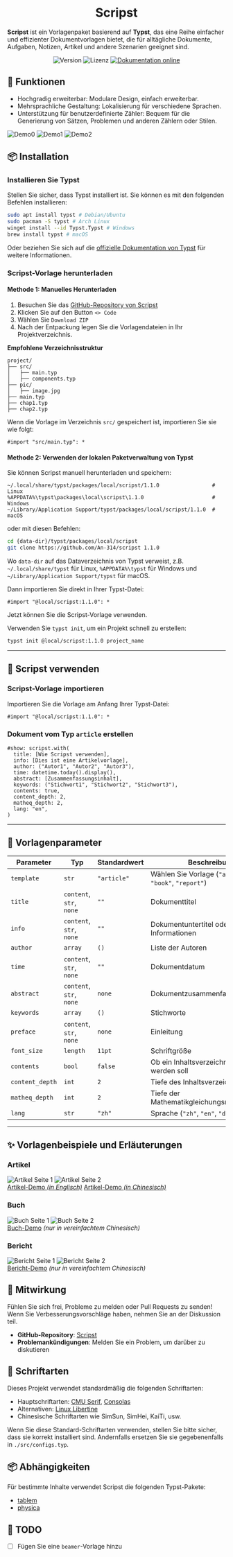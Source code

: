 <h1 align="center">
Scripst
</h1>

**Scripst** ist ein Vorlagenpaket basierend auf **Typst**, das eine Reihe einfacher und effizienter Dokumentvorlagen bietet, die für alltägliche Dokumente, Aufgaben, Notizen, Artikel und andere Szenarien geeignet sind.

<div align="center">
  <img src="https://img.shields.io/badge/version-1.1.0-limegreen.svg" alt="Version">
  <img src="https://img.shields.io/badge/license-MIT-greenyellow.svg" alt="Lizenz">
  <a href="https://an-314.github.io/scripst/de">
    <img src="https://img.shields.io/badge/docs-online-lawngreen.svg" alt="Dokumentation online">
  </a>
</div>

## 🚀 Funktionen

* Hochgradig erweiterbar: Modulare Design, einfach erweiterbar.
* Mehrsprachliche Gestaltung: Lokalisierung für verschiedene Sprachen.
* Unterstützung für benutzerdefinierte Zähler: Bequem für die Generierung von Sätzen, Problemen und anderen Zählern oder Stilen.

![Demo0](./previews/article-1.png)
![Demo1](./previews/article-12.png)
![Demo2](./previews/article-9.png)

## 📦 Installation

### Installieren Sie Typst

Stellen Sie sicher, dass Typst installiert ist. Sie können es mit den folgenden Befehlen installieren:

```bash
sudo apt install typst # Debian/Ubuntu
sudo pacman -S typst # Arch Linux
winget install --id Typst.Typst # Windows
brew install typst # macOS
```

Oder beziehen Sie sich auf die [offizielle Dokumentation von Typst](https://github.com/typst/typst) für weitere Informationen.

### Scripst-Vorlage herunterladen

#### Methode 1: Manuelles Herunterladen

1. Besuchen Sie das [GitHub-Repository von Scripst](https://github.com/An-314/scripst)
2. Klicken Sie auf den Button `<> Code`
3. Wählen Sie `Download ZIP`
4. Nach der Entpackung legen Sie die Vorlagendateien in Ihr Projektverzeichnis.

**Empfohlene Verzeichnisstruktur**
```plaintext
project/
├── src/
│   ├── main.typ
│   ├── components.typ
├── pic/
│   ├── image.jpg
├── main.typ
├── chap1.typ
├── chap2.typ
```

Wenn die Vorlage im Verzeichnis `src/` gespeichert ist, importieren Sie sie wie folgt:

```typst
#import "src/main.typ": *
```

#### Methode 2: Verwenden der lokalen Paketverwaltung von Typst

Sie können Scripst manuell herunterladen und speichern:

```
~/.local/share/typst/packages/local/scripst/1.1.0                 # Linux
%APPDATA%\typst\packages\local\scripst\1.1.0                      # Windows
~/Library/Application Support/typst/packages/local/scripst/1.1.0  # macOS
```

oder mit diesen Befehlen:

```bash
cd {data-dir}/typst/packages/local/scripst
git clone https://github.com/An-314/scripst 1.1.0
```

Wo `data-dir` auf das Dataverzeichnis von Typst verweist, z.B. `~/.local/share/typst` für Linux, `%APPDATA%\typst` für Windows und `~/Library/Application Support/typst` für macOS.

Dann importieren Sie direkt in Ihrer Typst-Datei:
```typst
#import "@local/scripst:1.1.0": *
```
Jetzt können Sie die Scripst-Vorlage verwenden.

Verwenden Sie `typst init`, um ein Projekt schnell zu erstellen:

```bash
typst init @local/scripst:1.1.0 project_name
```

* * *

## 📄 Scripst verwenden

### Scripst-Vorlage importieren

Importieren Sie die Vorlage am Anfang Ihrer Typst-Datei:
```typst
#import "@local/scripst:1.1.0": *
```

### Dokument vom Typ `article` erstellen

```typst
#show: scripst.with(
  title: [Wie Scripst verwenden],
  info: [Dies ist eine Artikelvorlage],
  author: ("Autor1", "Autor2", "Autor3"),
  time: datetime.today().display(),
  abstract: [Zusammenfassungsinhalt],
  keywords: ("Stichwort1", "Stichwort2", "Stichwort3"),
  contents: true,
  content_depth: 2,
  matheq_depth: 2,
  lang: "en",
)
```

* * *

## 🔧 Vorlagenparameter

| Parameter | Typ | Standardwert | Beschreibung                                           |
| --- | --- | --- |--------------------------------------------------------|
| `template` | `str` | `"article"` | Wählen Sie Vorlage (`"article"`, `"book"`, `"report"`) |
| `title` | `content`, `str`, `none` | `""` | Dokumenttitel                                          |
| `info` | `content`, `str`, `none` | `""` | Dokumentuntertitel oder zusätzliche Informationen      |
| `author` | `array` | `()` | Liste der Autoren                                      |
| `time` | `content`, `str`, `none` | `""` | Dokumentdatum                                          |
| `abstract` | `content`, `str`, `none` | `none` | Dokumentzusammenfassung                                |
| `keywords` | `array` | `()` | Stichworte                                             |
| `preface` | `content`, `str`, `none` | `none` | Einleitung                                             |
| `font_size` | `length` | `11pt` | Schriftgröße                                           |
| `contents` | `bool` | `false` | Ob ein Inhaltsverzeichnis generiert werden soll        |
| `content_depth` | `int` | `2` | Tiefe des Inhaltsverzeichnisses                        |
| `matheq_depth` | `int` | `2` | Tiefe der Mathematikgleichungsnummerierung             |
| `lang` | `str` | `"zh"` | Sprache (`"zh"`, `"en"`, `"de"`, usw.)                 |

* * *

## ✨ Vorlagenbeispiele und Erläuterungen

### Artikel 

![Artikel Seite 1](./previews/article-1.png) ![Artikel Seite 2](./previews/article-2.png)  
[Artikel-Demo _(in Englisch)_](https://github.com/An-314/scripst/tree/main/docs/locale/builds/article-en.pdf) 
[Artikel-Demo _(in Chinesisch)_](https://github.com/An-314/scripst/tree/main/docs/builds/article.pdf)

### Buch

![Buch Seite 1](./previews/book-1.png) ![Buch Seite 2](./previews/book-2.png)  
[Buch-Demo](https://github.com/An-314/scripst/tree/main/docs/builds/book.pdf) *(nur in vereinfachtem Chinesisch)*


### Bericht

![Bericht Seite 1](./previews/report-1.png) ![Bericht Seite 2](./previews/report-2.png)  
[Bericht-Demo](https://github.com/An-314/scripst/tree/main/docs/builds/report.pdf) *(nur in vereinfachtem Chinesisch)*

## 📜 Mitwirkung

Fühlen Sie sich frei, Probleme zu melden oder Pull Requests zu senden! Wenn Sie Verbesserungsvorschläge haben, nehmen Sie an der Diskussion teil.

* **GitHub-Repository**: [Scripst](https://github.com/An-314/scripst)
* **Problemankündigungen**: Melden Sie ein Problem, um darüber zu diskutieren

## 📌 Schriftarten

Dieses Projekt verwendet standardmäßig die folgenden Schriftarten:

* Hauptschriftarten: [CMU Serif](https://en.wikipedia.org/wiki/Computer_Modern), [Consolas](https://en.wikipedia.org/wiki/Consolas)
* Alternativen: [Linux Libertine](https://en.wikipedia.org/wiki/Linux_Libertine)
* Chinesische Schriftarten wie SimSun, SimHei, KaiTi, usw. 

Wenn Sie diese Standard-Schriftarten verwenden, stellen Sie bitte sicher, dass sie korrekt installiert sind. Andernfalls ersetzen Sie sie gegebenenfalls in `./src/configs.typ`.

## 📦 Abhängigkeiten

Für bestimmte Inhalte verwendet Scripst die folgenden Typst-Pakete:

* [tablem](https://typst.app/universe/package/tablem)
* [physica](https://typst.app/universe/package/physica)

## 🎯 TODO

* [ ] Fügen Sie eine `beamer`-Vorlage hinzu
